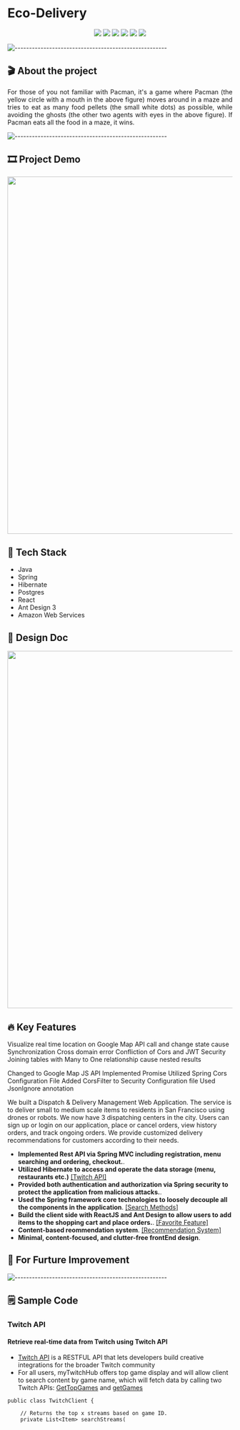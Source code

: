 # Eco-Delivery

<p align="center">
<img src="https://img.shields.io/badge/Backend-%20Java | Spring %20-F6922B.svg">
<img src="https://img.shields.io/badge/Frontend-%20 React | AntDesign%20-43dcf2.svg">
<img src="https://img.shields.io/badge/Framework-Spring | Hibernate %20-ec63a8.svg">
<img src="https://img.shields.io/badge/Database-%20 Postgres %20-3de540.svg">
<img src="https://img.shields.io/badge/Deployment-%20AWS EC2%20-DDC7FC.svg">
<img src="https://img.shields.io/badge/Platform-%20Fullstack Web%20-F6F063.svg">
</p>

![-----------------------------------------------------](https://raw.githubusercontent.com/andreasbm/readme/master/assets/lines/rainbow.png)

## 🎬 About the project
<p align="justify"> 
  For those of you not familiar with Pacman, it's a game where Pacman (the yellow circle with a mouth in the above figure) moves around in a maze and tries to eat as many food pellets (the small white dots) as possible, while avoiding the ghosts (the other two agents with eyes in the above figure). If Pacman eats all the food in a maze, it wins.
</p>

![-----------------------------------------------------](https://raw.githubusercontent.com/andreasbm/readme/master/assets/lines/rainbow.png)

## :film_strip: Project Demo
<p align="center">
<img src="https://user-images.githubusercontent.com/78308927/132066901-2767be0a-0aa8-4828-b77e-bcc45bc8348e.gif" width="800">
</p>

## 🤖 Tech Stack

* Java
* Spring
* Hibernate
* Postgres
* React
* Ant Design 3
* Amazon Web Services

## 📐 Design Doc

<p align="center">
<img src="https://user-images.githubusercontent.com/78308927/130887360-e570d151-acb0-42f4-9051-3721bcbe103e.jpg" width=800>
</p>

## :fire: Key Features


Visualize real time location on Google Map
API call and change state cause Synchronization
Cross domain error
Confliction of Cors  and JWT Security
Joining tables with Many to One relationship cause nested results

Changed to Google Map JS API
Implemented Promise
Utilized Spring Cors Configuration File
Added CorsFilter to Security Configuration file
Used JsonIgnore annotation

We built  a Dispatch & Delivery Management Web Application. The service is to deliver small to medium scale items to residents in San Francisco using drones or robots.
We now have 3 dispatching centers in the city.
Users can sign up or login on our application, place or cancel orders, view history orders, and track ongoing orders.
We provide customized  delivery recommendations for customers according to their needs.


- **Implemented Rest API via Spring MVC including registration, menu searching and ordering, checkout.**.
- **Utilized Hibernate to access and operate the data storage (menu, restaurants etc.)** [[Twitch API]](#twitch-api)
- **Provided both authentication and authorization via Spring security to protect the application from malicious attacks.**.
- **Used the Spring framework core technologies to loosely decouple all the components in the application**. [[Search Methods]](#search-methods)
- **Build the client side with ReactJS and Ant Design to allow users to add items to the shopping cart and place orders.**. [[Favorite Feature]](#set-and-unset-favorite-items)
- **Content-based reommendation system**. [[Recommendation System]](#content-based-recommendation)
- **Minimal, content-focused, and clutter-free frontEnd design**.

## :seedling: For Furture Improvement

![-----------------------------------------------------](https://raw.githubusercontent.com/andreasbm/readme/master/assets/lines/rainbow.png)
## :spiral_notepad: Sample Code
### Twitch API
#### Retrieve real-time data from Twitch using Twitch API

 -  [Twitch API](https://dev.twitch.tv/docs/api/) is a RESTFUL API that lets developers build creative integrations for the broader Twitch community 
 -  For all users, myTwitchHub offers top game display and will allow client to search content by game name, which will fetch data by calling two Twitch APIs: [GetTopGames](https://dev.twitch.tv/docs/api/) and [getGames](https://dev.twitch.tv/docs/api/reference#get-games)
 
```
public class TwitchClient {
   
    // Returns the top x streams based on game ID.
    private List<Item> searchStreams(

